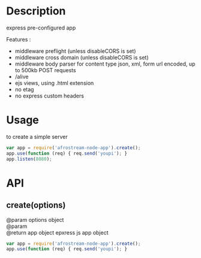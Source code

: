 # Description

express pre-configured app    

Features :  
* middleware preflight (unless disableCORS is set)
* middleware cross domain (unless disableCORS is set)
* middleware body parser for content type json, xml, form url encoded, up to 500kb POST requests
* /alive
* ejs views, using .html extension
* no etag
* no express custom headers

# Usage

to create a simple server

```js
var app = require('afrostream-node-app').create();
app.use(function (req) { req.send('youpi'); }
app.listen(8080);
```

# API

## create(options)

@param options object  
@param  
@return app    object   epxress js app object  

```js
var app = require('afrostream-node-app').create();
app.use(function (req) { req.send('youpi'); }
```
